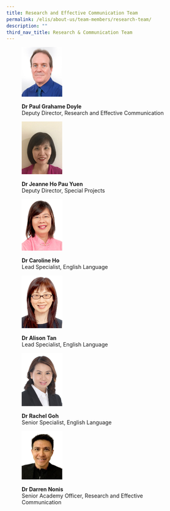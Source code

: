 ```yaml
---
title: Research and Effective Communication Team
permalink: /elis/about-us/team-members/research-team/
description: ""
third_nav_title: Research & Communication Team
---
```

<figure>
<p><a href="/elis/about-us/team-members/management-team/dr-paul-grahame-doyle/">
<img src="/images/paul_2016.jpg" style="width:25%">
</a></p>
	<figcaption><b>Dr Paul Grahame Doyle</b><br>Deputy Director, Research and Effective Communication</figcaption>
</figure>

<figure>
<p><a href="/elis/about-us/team-members/management-team/dr-jeanne-ho/">
<img src="/images/elis-jeanne-ho.jpg" style="width:25%">
</a></p>
	<figcaption><b>Dr Jeanne Ho Pau Yuen</b><br>Deputy Director, Special Projects</figcaption>
</figure>

<figure>
<p><a href="/elis/about-us/team-members/research-team/dr-caroline-ho/">
<img src="/images/carol.gif" style="width:25%">
</a></p>
	<figcaption><b>Dr Caroline Ho</b><br>Lead Specialist, English Language</figcaption>
</figure>

<figure>
<p><a href="/elis/about-us/team-members/research-team/dr-alison-tan/">
<img src="/images/alison.gif" style="width:25%">
</a></p>
	<figcaption><b>Dr Alison Tan</b><br>Lead Specialist, English Language</figcaption>
</figure>

<figure>
<p><a href="/elis/about-us/team-members/research-team/dr-rachel-goh/">
<img src="/images/elis-rachel-goh.jpg" style="width:25%">
</a></p>
	<figcaption><b>Dr Rachel Goh</b><br>Senior Specialist, English Language</figcaption>
</figure>

<figure>
<p><a href="/elis/about-us/team-members/research-team/dr-darren-nonis/">
<img src="/images/darren-nonis-3.png" style="width:25%">
</a></p>
	<figcaption><b>Dr Darren Nonis</b><br>Senior Academy Officer, Research and Effective Communication</figcaption>
</figure>